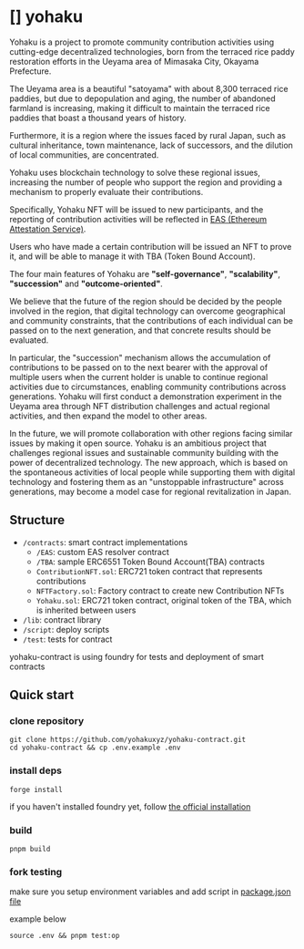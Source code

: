 # [] yohaku

Yohaku is a project to promote community contribution activities using cutting-edge decentralized technologies, born from the terraced rice paddy restoration efforts in the Ueyama area of Mimasaka City, Okayama Prefecture.

The Ueyama area is a beautiful "satoyama" with about 8,300 terraced rice paddies, but due to depopulation and aging, the number of abandoned farmland is increasing, making it difficult to maintain the terraced rice paddies that boast a thousand years of history.

Furthermore, it is a region where the issues faced by rural Japan, such as cultural inheritance, town maintenance, lack of successors, and the dilution of local communities, are concentrated.

Yohaku uses blockchain technology to solve these regional issues, increasing the number of people who support the region and providing a mechanism to properly evaluate their contributions.

Specifically, Yohaku NFT will be issued to new participants, and the reporting of contribution activities will be reflected in [EAS (Ethereum Attestation Service)](https://attest.org/).

Users who have made a certain contribution will be issued an NFT to prove it, and will be able to manage it with TBA (Token Bound Account).

The four main features of Yohaku are **"self-governance"**, **"scalability"**, **"succession"** and **"outcome-oriented"**.

We believe that the future of the region should be decided by the people involved in the region, that digital technology can overcome geographical and community constraints, that the contributions of each individual can be passed on to the next generation, and that concrete results should be evaluated.

In particular, the "succession" mechanism allows the accumulation of contributions to be passed on to the next bearer with the approval of multiple users when the current holder is unable to continue regional activities due to circumstances, enabling community contributions across generations. Yohaku will first conduct a demonstration experiment in the Ueyama area through NFT distribution challenges and actual regional activities, and then expand the model to other areas.

In the future, we will promote collaboration with other regions facing similar issues by making it open source. Yohaku is an ambitious project that challenges regional issues and sustainable community building with the power of decentralized technology. The new approach, which is based on the spontaneous activities of local people while supporting them with digital technology and fostering them as an "unstoppable infrastructure" across generations, may become a model case for regional revitalization in Japan.

## Structure

- `/contracts`: smart contract implementations
  - `/EAS`: custom EAS resolver contract
  - `/TBA`: sample ERC6551 Token Bound Account(TBA) contracts
  - `ContributionNFT.sol`: ERC721 token contract that represents contributions
  - `NFTFactory.sol`: Factory contract to create new Contribution NFTs
  - `Yohaku.sol`: ERC721 token contract, original token of the TBA, which is inherited between users
- `/lib`: contract library
- `/script`: deploy scripts
- `/test`: tests for contract

yohaku-contract is using foundry for tests and deployment of smart contracts

## Quick start

### clone repository

```shell
git clone https://github.com/yohakuxyz/yohaku-contract.git
cd yohaku-contract && cp .env.example .env
```

### install deps

```shell
forge install
```

if you haven't installed foundry yet, follow [the official installation](https://book.getfoundry.sh/getting-started/installation)

### build

```shell
pnpm build
```

### fork testing

make sure you setup environment variables and add script in [package.json file](https://github.com/yohakuxyz/yohaku-contract/blob/main/package.json)

example below

```shell
source .env && pnpm test:op
```
